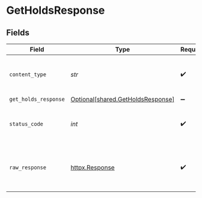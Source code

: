 # GetHoldsResponse


## Fields

| Field                                                                        | Type                                                                         | Required                                                                     | Description                                                                  |
| ---------------------------------------------------------------------------- | ---------------------------------------------------------------------------- | ---------------------------------------------------------------------------- | ---------------------------------------------------------------------------- |
| `content_type`                                                               | *str*                                                                        | :heavy_check_mark:                                                           | HTTP response content type for this operation                                |
| `get_holds_response`                                                         | [Optional[shared.GetHoldsResponse]](../../models/shared/getholdsresponse.md) | :heavy_minus_sign:                                                           | Holds                                                                        |
| `status_code`                                                                | *int*                                                                        | :heavy_check_mark:                                                           | HTTP response status code for this operation                                 |
| `raw_response`                                                               | [httpx.Response](https://www.python-httpx.org/api/#response)                 | :heavy_check_mark:                                                           | Raw HTTP response; suitable for custom response parsing                      |